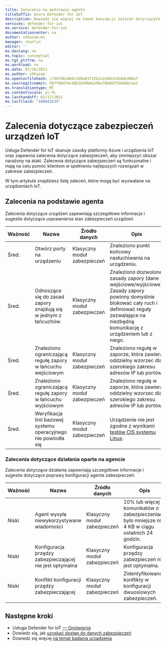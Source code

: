 ```yaml
---
title: Zalecenia na podstawie agenta
titleSuffix: Azure Defender for IoT
description: Dowiedz się więcej na temat koncepcji zaleceń dotyczących zabezpieczeń i sposobu ich używania w przypadku urządzeń z programem Defender for IoT.
services: defender-for-iot
ms.service: defender-for-iot
documentationcenter: na
author: shhazam-ms
manager: rkarlin
editor: ''
ms.devlang: na
ms.topic: conceptual
ms.tgt_pltfrm: na
ms.workload: na
ms.date: 02/16/2021
ms.author: shhazam
ms.openlocfilehash: c7407db1460c2d0a83f2262a3348c81b4de300a7
ms.sourcegitcommit: 58ff80474cd8b3b30b0e29be78b8bf559ab0caa1
ms.translationtype: MT
ms.contentlocale: pl-PL
ms.lasthandoff: 02/17/2021
ms.locfileid: "100642535"
---
```

# <a name="security-recommendations-for-iot-devices"></a>Zalecenia dotyczące zabezpieczeń urządzeń IoT

Usługa Defender for IoT skanuje zasoby platformy Azure i urządzenia IoT oraz zapewnia zalecenia dotyczące zabezpieczeń, aby zmniejszyć obszar narażony na ataki.
Zalecenia dotyczące zabezpieczeń są funkcjonalne i mają na celu pomóc klientom w spełnieniu najlepszych rozwiązań w zakresie zabezpieczeń.

W tym artykule znajdziesz listę zaleceń, które mogą być wyzwalane na urządzeniach IoT.

## <a name="agent-based-recommendations"></a>Zalecenia na podstawie agenta

Zalecenia dotyczące urządzeń zapewniają szczegółowe informacje i sugestie dotyczące usprawnienia stan zabezpieczeń urządzeń.

| Ważność | Nazwa | Źródło danych | Opis |
|--|--|--|--|
| Śred. | Otwórz porty na urządzeniu | Klasyczny moduł zabezpieczeń | Znaleziono punkt końcowy nasłuchiwania na urządzeniu. |
| Śred. | Odnoszące się do zasad zapory znajdują się w jednym z łańcuchów. | Klasyczny moduł zabezpieczeń | Znaleziono dozwolone zasady zapory (dane wejściowe/wyjściowe). Zasady zapory powinny domyślnie blokować cały ruch i definiować reguły zezwalające na niezbędną komunikację z urządzeniem lub z niego. |
| Śred. | Znaleziono ograniczającą regułę zapory w łańcuchu wejściowym | Klasyczny moduł zabezpieczeń | Znaleziono regułę w zaporze, która zawiera oddzielny wzorzec dla szerokiego zakresu adresów IP lub portów. |
| Śred. | Znaleziono ograniczającą regułę zapory w łańcuchu wyjściowym | Klasyczny moduł zabezpieczeń | Znaleziono regułę w zaporze, która zawiera oddzielny wzorzec dla szerokiego zakresu adresów IP lub portów. |
| Śred. | Weryfikacja linii bazowej systemu operacyjnego nie powiodła się | Klasyczny moduł zabezpieczeń | Urządzenie nie jest zgodne z wynikami [testów CIS systemu Linux](https://www.cisecurity.org/cis-benchmarks/). |

### <a name="agent-based-operational-recommendations"></a>Zalecenia dotyczące działania oparte na agencie

Zalecenia dotyczące działania zapewniają szczegółowe informacje i sugestie dotyczące poprawy konfiguracji agenta zabezpieczeń.

| Ważność | Nazwa | Źródło danych | Opis |
|--|--|--|--|
| Niski | Agent wysyła niewykorzystywane wiadomości | Klasyczny moduł zabezpieczeń | 10% lub więcej komunikatów o zabezpieczeniach było mniejsze niż 4 KB w ciągu ostatnich 24 godzin. |
| Niski | Konfiguracja przędzy zabezpieczającej nie jest optymalna | Klasyczny moduł zabezpieczeń | Konfiguracja przędzy zabezpieczeń nie jest optymalna. |
| Niski | Konflikt konfiguracji przędzy zabezpieczającej | Klasyczny moduł zabezpieczeń | Zidentyfikowano konflikty w konfiguracji dwuosiowych zabezpieczeń. |  |

## <a name="next-steps"></a>Następne kroki

- Usługa Defender for IoT [— Omówienie](overview.md)
- Dowiedz się, jak [uzyskać dostęp do danych zabezpieczeń](how-to-security-data-access.md)
- Dowiedz się więcej [na temat badania urządzenia](how-to-investigate-device.md)
